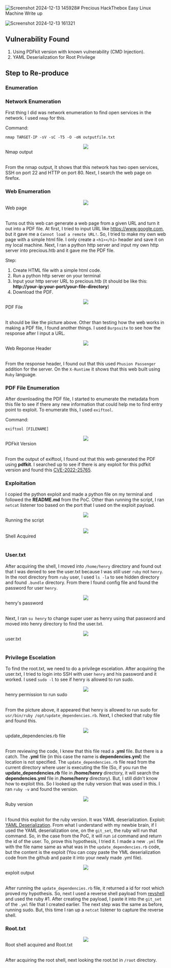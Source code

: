 ![Screenshot 2024-12-13 145928](https://github.com/user-attachments/assets/1891bb42-7943-4bb6-a6f6-e4bc40f892b2)# Precious HackThebox Easy Linux Machine Write up

![Screenshot 2024-12-13 161321](https://github.com/user-attachments/assets/bc3311ec-84c3-49b9-9fbe-8f50ae32984f)

## Vulnerability Found
1. Using PDFkit version with known vulnerability (CMD Injection).
2. YAML Deserialization for Root Privilege

## Step to Re-produce

### Enumeration

### Network Enumeration

First thing I did was network enumeration to find open services in the network. I used `nmap` for this.

Command:

    nmap TARGET-IP -sV -sC -T5 -O -oN outputfile.txt

<div align="center">
  <img src="https://github.com/user-attachments/assets/7fbe4c98-63f4-41a2-a82d-2fcabdc0b3da">
</div>
<div>
  Nmap output
</div>
</br>

From the nmap output, It shows that this network has two open services, SSH on port 22 and HTTP on port 80. Next, I search the web page on firefox.

### Web Enumeration

<div align="center">
  <img src="https://github.com/user-attachments/assets/e83c614d-0250-4ec4-bec2-0616155126eb">
</div>
<div>
  Web page
</div>
</br>

Turns out this web can generate a web page from a given URL and turn it out into a PDF file. At first, I tried to input URL like https://www.google.com, but it gave me a `Cannot load a remote URL!`. So, I tried to make my own web page with a simple html file. I only create a `<h1></h1>` header and save it on my local machine. Next, I ran a python http server and input my own http server into precious.htb and it gave me the PDF file.

Step: 
1. Create HTML file with a simple html code.
2. Run a python http server on your terminal
3. Input your http server URL  to precious.htb (it should be like this: **http://your-ip:your-port/your-file-directory**) 
4. Download the PDF.

<div align="center">
  <img src="https://github.com/user-attachments/assets/7a802d20-8950-4f88-ba04-478f64500092">
</div>
<div>
  PDF File
</div>
</br>

It should be like the picture above. Other than testing how the web works in making a PDF file, I found another things. I used `Burpsuite` to see how the response after I input a URL. 

<div align="center">
  <img src="https://github.com/user-attachments/assets/05501f26-6236-4d29-889d-c28fad9f5f00">
</div>
<div>
  Web Reponse Header
</div>
</br>

From the response header, I found out that this used `Phusion Passenger` addition for the server. On the `X-Runtime` it shows that this web built using `Ruby` language.

### PDF File Enumeration

After downloading the PDF file, I started to enumerate the metadata from this file to see if there any new information that could help me to find entry point to exploit. To enumerate this, I used `exiftool`.

Command:

    exiftool [FILENAME]

<div align="center">
  <img src="https://github.com/user-attachments/assets/3e105075-1c22-4382-afaf-afa06eb0ac4a">
</div>
<div>
  PDFkit Version
</div>
</br>

From the output of exiftool, I found out that this web generated the PDF using **pdfkit**. I searched up to see if there is any exploit for this pdfkit version and found this [CVE-2022-25765](https://github.com/nikn0laty/PDFkit-CMD-Injection-CVE-2022-25765).

### Exploitation

I copied the python exploit and made a python file on my terminal and followed the **README.md** from the PoC. Other than running the script, I ran `netcat` listener too based on the port that I used on the exploit payload.

<div align="center">
  <img src="https://github.com/user-attachments/assets/6864f31f-0722-45f6-aa74-49a23b4ba082">
</div>
<div>
  Running the script
</div>
</br>



<div align="center">
  <img src="https://github.com/user-attachments/assets/55039515-9275-4aa8-b389-f29b91e70810">
</div>
<div>
  Shell Acquired
</div>
</br>

### User.txt
After acquiring the shell, I moved into `/home/henry` directory and found out that I was denied to see the user.txt because I was still user `ruby` not `henry`. In the root directory from `ruby` user, I used `ls -la` to see hidden directory and found `.bundle` directory. From there I found config file and found the password for user `henry`.

<div align="center">
  <img src="https://github.com/user-attachments/assets/48162629-5d96-4aad-9e53-f351aa16709d">
</div>
<div>
  henry's password
</div>
</br>

Next, I ran `su henry` to change super user as henry using that password and moved into henry directory to find the user.txt.

<div align="center">
  <img src="https://github.com/user-attachments/assets/905777be-8643-44b9-a307-64b5745315b2">
</div>
<div>
  user.txt
</div>
</br>

### Privilege Escelation

To find the root.txt, we need to do a privilege escelation. After acquiring the user.txt, I tried to login into SSH with user `henry` and his password and it worked. I used `sudo -l` to see if henry is allowed to run sudo. 

<div align="center">
  <img src="https://github.com/user-attachments/assets/62d7a037-6654-46a1-b479-9d5eab7e423a">
</div>
<div>
  henry permission to run sudo
</div>
</br>

From the picture above, it appeared that henry is allowed to run sudo for `usr/bin/ruby /opt/update_dependencies.rb`. Next, I checked that ruby file and found this.

<div align="center">
  <img src="https://github.com/user-attachments/assets/8f91381c-b598-4fe0-b3c9-e5d144008603">
</div>
<div>
  update_dependencies.rb file
</div>
</br>

From reviewing the code, I knew that this file read a **.yml** file. But there is a catch. The **.yml** file (in this case the name is **dependencies.yml**) the location is not specified. The `update_dependencies.rb` file read from the current directory where user is executing the file (So, if you run the **update_dependencies.rb** file in **/home/henry** directory, it will search the **dependencies.yml** file in **/home/henry** directory). But, I still didn't know how to exploit this. So I looked up the ruby version that was used in this. I ran `ruby -v` and found the version.

<div align="center">
  <img src="https://github.com/user-attachments/assets/d35a6d6b-80f7-4d45-9086-fc631462c597">
</div>
<div>
  Ruby version
</div>
</br>

I found this exploit for the ruby version. It was YAML deserialization. Exploit: [YAML Deserialization](https://github.com/swisskyrepo/PayloadsAllTheThings/blob/master/Insecure%20Deserialization/Ruby.md). From what I understand with my newbie brain, if I used the YAML deserialization one, on the `git_set`, the ruby will run that command. So, in the case from the PoC, it will run `id` command and return the id of the user. To, prove this hypothesis, I tried it. I made a new `.yml` file with the file name same as what was in the `update_dependencies.rb` code, but the content is the exploit (You can copy paste the YML deserialization code from the github and paste it into your newly made .yml file).

<div align="center">
  <img src="https://github.com/user-attachments/assets/89634aaf-a429-442b-99b9-da6ceec18c17">
</div>
<div>
  exploit output
</div>
</br>

After running the `update_dependencies.rb` file, it returned a id for root which proved my hypothesis. So, next I used a reverse shell payload from [revshell](https://www.revshells.com/) and used the ruby #1. After creating the payload, I paste it into the `git_set` of the `.yml` file that I created earlier. The next step was the same as before, running sudo. But, this time I ran up a `netcat` listener to capture the reverse shell.

### Root.txt

<div align="center">
  <img src="https://github.com/user-attachments/assets/262869db-37a9-46e9-9859-af2011259bcc">
</div>
<div>
  Root shell acquired and Root.txt
</div>
</br>

After acquiring the root shell, next looking the root.txt in `/root` directory.


